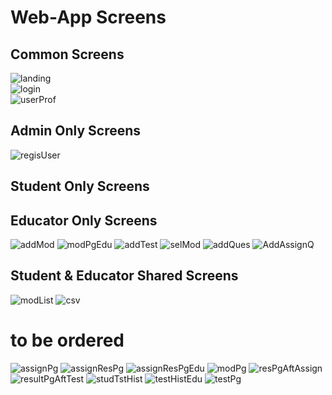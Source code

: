 # Web-App Screens
## Common Screens
![landing](/static/images/screens/landing.png)<br/>
![login](/static/images/screens/login.png)<br/>
![userProf](/static/images/screens/userProf.png)<br/>
## Admin Only Screens
![regisUser](/static/images/screens/regisUser.png)
## Student Only Screens
## Educator Only Screens
![addMod](/static/images/screens/addMod.png)
![modPgEdu](/static/images/screens/modPgEdu.png)
![addTest](/static/images/screens/addTest.png)
![selMod](/static/images/screens/selMod.png)
![addQues](/static/images/screens/addQues.png)
![AddAssignQ](/static/images/screens/addAssignQ.png)

## Student & Educator Shared Screens
![modList](/static/images/screens/modList.png)
![csv](/static/images/screens/csv.png)



# to be ordered
![assignPg](/static/images/screens/assignPg.png)
![assignResPg](/static/images/screens/assignResPg.png)
![assignResPgEdu](/static/images/screens/assignResPgEdu.png)
![modPg](/static/images/screens/modPg.png)
![resPgAftAssign](/static/images/screens/resPgAftAssign.png)
![resultPgAftTest](/static/images/screens/resultPgAftTest.png)
![studTstHist](/static/images/screens/studTstHist.png)
![testHistEdu](/static/images/screens/testHistEdu.png)
![testPg](/static/images/screens/testPg.png)
